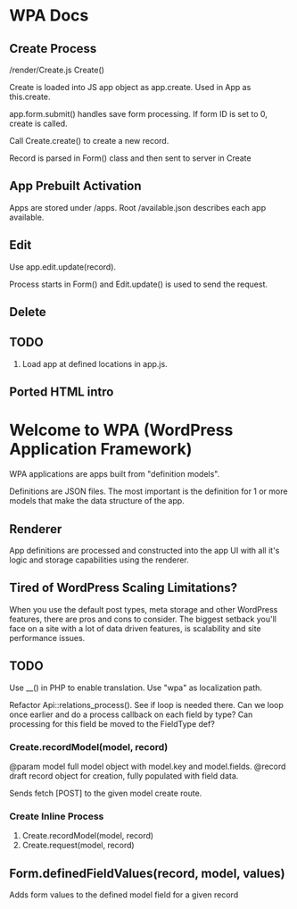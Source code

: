 # WPA Docs

## Create Process
/render/Create.js
Create()

Create is loaded into JS app object as app.create. Used in App as this.create.

app.form.submit() handles save form processing. If form ID is set to 0, create is called.

Call Create.create() to create a new record.

Record is parsed in Form() class and then sent to server in Create

## App Prebuilt Activation

Apps are stored under /apps. Root /available.json describes each app available. 

## Edit

Use app.edit.update(record).

Process starts in Form() and Edit.update() is used to send the request.

## Delete

## TODO

  1. Load app at defined locations in app.js.

## Ported HTML intro

<h1>Welcome to WPA (WordPress Application Framework)</h1>
<p>WPA applications are apps built from "definition models". </p>
<p>Definitions are JSON files. The most important is the definition for 1 or more models that make the data structure of the app.</p>
<h2>Renderer</h2>
<p>App definitions are processed and constructed into the app UI with all it's logic and storage capabilities using the renderer.</p>
<h2>Tired of WordPress Scaling Limitations?</h2>
<p>When you use the default post types, meta storage and other WordPress features, there are pros and cons to consider. The biggest setback you'll face on a site with a lot of data driven features, is scalability and site performance issues.</p>


## TODO

Use __() in PHP to enable translation.
   Use "wpa" as localization path.

Refactor Api::relations_process().
  See if loop is needed there. Can we loop once earlier and do a process callback on each field by type?
	Can processing for this field be moved to the FieldType def?

### Create.recordModel(model, record)

@param model full model object with model.key and model.fields.
@record draft record object for creation, fully populated with field data.

Sends fetch [POST] to the given model create route.

### Create Inline Process

1. Create.recordModel(model, record)
2. Create.request(model, record)

## Form.definedFieldValues(record, model, values)

Adds form values to the defined model field for a given record
